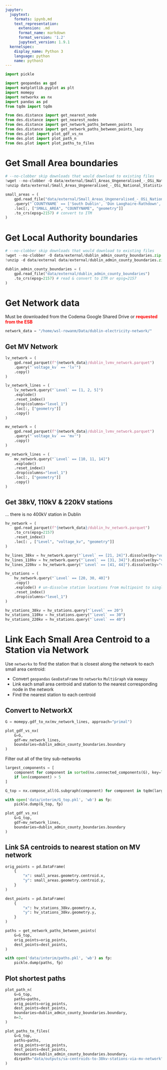 ```yaml
---
jupyter:
  jupytext:
    formats: ipynb,md
    text_representation:
      extension: .md
      format_name: markdown
      format_version: '1.2'
      jupytext_version: 1.9.1
  kernelspec:
    display_name: Python 3
    language: python
    name: python3
---
```


```python
import pickle

import geopandas as gpd
import matplotlib.pyplot as plt
import momepy
import networkx as nx
import pandas as pd
from tqdm import tqdm

from des.distance import get_nearest_node
from des.distance import get_nearest_nodes
from des.distance import get_network_paths_between_points
from des.distance import get_network_paths_between_points_lazy
from des.plot import plot_gdf_vs_nx
from des.plot import plot_path_n
from des.plot import plot_paths_to_files
```

# Get Small Area boundaries

```python
# --no-clobber skip downloads that would download to existing files
!wget --no-clobber -O data/external/Small_Areas_Ungeneralised_-_OSi_National_Statistical_Boundaries_-_2015-shp.zip https://opendata.arcgis.com/datasets/c85e610da1464178a2cd84a88020c8e2_3.zip
!unzip data/external/Small_Areas_Ungeneralised_-_OSi_National_Statistical_Boundaries_-_2015-shp.zip -d data/external/Small_Areas_Ungeneralised_-_OSi_National_Statistical_Boundaries_-_2015-shp
```

```python
small_areas = (
    gpd.read_file("data/external/Small_Areas_Ungeneralised_-_OSi_National_Statistical_Boundaries_-_2015-shp")
    .query("`COUNTYNAME` == ['South Dublin', 'Dún Laoghaire-Rathdown', 'Fingal', 'Dublin City']")
    .loc[:, ["SMALL_AREA", "COUNTYNAME", "geometry"]]
    .to_crs(epsg=2157) # convert to ITM
)
```

# Get Local Authority boundaries

```python
# --no-clobber skip downloads that would download to existing files
!wget --no-clobber -O data/external/dublin_admin_county_boundaries.zip https://zenodo.org/record/4446778/files/dublin_admin_county_boundaries.zip
!unzip -d data/external data/external/dublin_admin_county_boundaries.zip 
```

```python
dublin_admin_county_boundaries = (
    gpd.read_file("data/external/dublin_admin_county_boundaries")
    .to_crs(epsg=2157) # read & convert to ITM or epsg=2157
)
```

# Get Network data


Must be downloaded from the Codema Google Shared Drive or <span style="color:red">**requested from the ESB**</span>

```python
network_data = "/home/wsl-rowanm/Data/dublin-electricity-network/"
```

## Get MV Network

```python
lv_network = (
    gpd.read_parquet(f"{network_data}/dublin_lvmv_network.parquet")
    .query("`voltage_kv` == 'lv'")
    .copy()
)
```

```python
lv_network_lines = (
    lv_network.query("`Level` == [1, 2, 5]")
    .explode()
    .reset_index()
    .drop(columns="level_1")
    .loc[:, ["geometry"]]
    .copy()
)
```

```python
mv_network = (
    gpd.read_parquet(f"{network_data}/dublin_lvmv_network.parquet")
    .query("`voltage_kv` == 'mv'")
    .copy()
)
```

```python
mv_network_lines = (
    mv_network.query("`Level` == [10, 11, 14]")
    .explode()
    .reset_index()
    .drop(columns="level_1")
    .loc[:, ["geometry"]]
    .copy()
)
```

## Get 38kV, 110kV & 220kV  stations

... there is no 400kV station in Dublin

```python
hv_network = (
    gpd.read_parquet(f"{network_data}/dublin_hv_network.parquet")
    .to_crs(epsg=2157)
    .reset_index()
    .loc[: , ["Level", "voltage_kv", "geometry"]]
)
```

```python
hv_lines_38kv = hv_network.query("`Level` == [21, 24]").dissolve(by="voltage_kv")
hv_lines_110kv = hv_network.query("`Level` == [31, 34]").dissolve(by="voltage_kv")
hv_lines_220kv = hv_network.query("`Level` == [41, 44]").dissolve(by="voltage_kv")
```

```python
hv_stations = (
    hv_network.query("`Level` == [20, 30, 40]")
    .copy()
    .explode() # un-dissolve station locations from multipoint to single points
    .reset_index()
    .drop(columns="level_1")
)
```

```python
hv_stations_38kv = hv_stations.query("`Level` == 20")
hv_stations_110kv = hv_stations.query("`Level` == 30")
hv_stations_220kv = hv_stations.query("`Level` == 40")
```

# Link Each Small Area Centroid to a Station via Network

Use `networkx` to find the station that is closest along the network to each small area centroid:
- Convert `geopandas` `GeoDataFrame` to `networkx` `MultiGraph` via `momepy`
- Link each small area centroid and station to the nearest corresponding node in the network
- Find the nearest station to each centroid


## Convert to NetworkX



```python
G = momepy.gdf_to_nx(mv_network_lines, approach="primal")
```

```python
plot_gdf_vs_nx(
    G=G,
    gdf=mv_network_lines,
    boundaries=dublin_admin_county_boundaries.boundary
)
```

Filter out all of the tiny sub-networks

```python
largest_components = [
    component for component in sorted(nx.connected_components(G), key=len, reverse=True)
    if len(component) > 5
]
```

```python
G_top = nx.compose_all(G.subgraph(component) for component in tqdm(largest_components))
```

```python
with open('data/interim/G_top.pkl', 'wb') as fp:
    pickle.dump(G_top, fp)
```

```python
plot_gdf_vs_nx(
    G=G_top,
    gdf=mv_network_lines,
    boundaries=dublin_admin_county_boundaries.boundary
)
```

## Link SA centroids to nearest station on MV network

```python
orig_points = pd.DataFrame(
    {
        "x": small_areas.geometry.centroid.x,
        "y": small_areas.geometry.centroid.y,
    }
)
```

```python
dest_points = pd.DataFrame(
    {
        "x": hv_stations_38kv.geometry.x,
        "y": hv_stations_38kv.geometry.y,
    }
)
```

```python
paths = get_network_paths_between_points(
    G=G_top,
    orig_points=orig_points,
    dest_points=dest_points,
)
```

```python
with open('data/interim/paths.pkl', 'wb') as fp:
    pickle.dump(paths, fp)
```

## Plot shortest paths

```python
plot_path_n(
    G=G_top,
    paths=paths,
    orig_points=orig_points,
    dest_points=dest_points,
    boundaries=dublin_admin_county_boundaries.boundary,
    n=3,
)
```

```python
plot_paths_to_files(
    G=G_top,
    paths=paths,
    orig_points=orig_points,
    dest_points=dest_points,
    boundaries=dublin_admin_county_boundaries.boundary,
    dirpath="data/outputs/sa-centroids-to-38kv-stations-via-mv-network",
)
```
